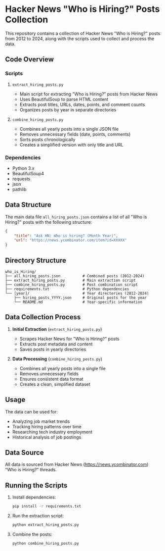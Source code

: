 # Hacker News "Who is Hiring?" Posts Collection

This repository contains a collection of Hacker News "Who is Hiring?" posts from 2012 to 2024, along with the scripts used to collect and process the data.

## Code Overview

### Scripts

1. `extract_hiring_posts.py`
   - Main script for extracting "Who is Hiring?" posts from Hacker News
   - Uses BeautifulSoup to parse HTML content
   - Extracts post titles, URLs, dates, points, and comment counts
   - Organizes posts by year in separate directories

2. `combine_hiring_posts.py`
   - Combines all yearly posts into a single JSON file
   - Removes unnecessary fields (date, points, comments)
   - Sorts posts chronologically
   - Creates a simplified version with only title and URL

### Dependencies
- Python 3.x
- BeautifulSoup4
- requests
- json
- pathlib

## Data Structure

The main data file `all_hiring_posts.json` contains a list of all "Who is Hiring?" posts with the following structure:

```json
{
    "title": "Ask HN: Who is hiring? (Month Year)",
    "url": "https://news.ycombinator.com/item?id=XXXXX"
}
```

## Directory Structure

```
who_is_Hiring/
├── all_hiring_posts.json          # Combined posts (2012-2024)
├── extract_hiring_posts.py        # Main extraction script
├── combine_hiring_posts.py        # Post combination script
├── requirements.txt               # Python dependencies
└── [year]/                        # Year directories (2012-2024)
    ├── hiring_posts_YYYY.json     # Original posts for the year
    └── README.md                  # Year-specific information
```

## Data Collection Process

1. **Initial Extraction** (`extract_hiring_posts.py`)
   - Scrapes Hacker News for "Who is Hiring?" posts
   - Extracts post metadata and content
   - Saves posts in yearly directories

2. **Data Processing** (`combine_hiring_posts.py`)
   - Combines all yearly posts into a single file
   - Removes unnecessary fields
   - Ensures consistent data format
   - Creates a clean, simplified dataset


## Usage

The data can be used for:
- Analyzing job market trends
- Tracking hiring patterns over time
- Researching tech industry employment
- Historical analysis of job postings

## Data Source

All data is sourced from Hacker News (https://news.ycombinator.com) "Who is Hiring?" threads.

## Running the Scripts

1. Install dependencies:
   ```bash
   pip install -r requirements.txt
   ```

2. Run the extraction script:
   ```bash
   python extract_hiring_posts.py
   ```

3. Combine the posts:
   ```bash
   python combine_hiring_posts.py
   ```

